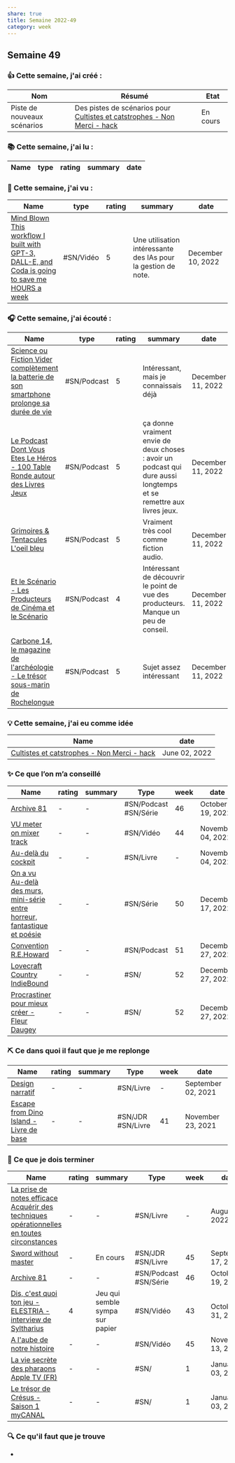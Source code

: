 ```yaml
---
share: true 
title: Semaine 2022-49
category: week
---
```

## Semaine 49

### 👍 **Cette semaine, j'ai créé :**

| Nom                         | Résumé                                                                       | Etat     |
| --------------------------- | ---------------------------------------------------------------------------- | -------- |
| Piste de nouveaux scénarios | Des pistes de scénarios pour [Cultistes et catstrophes - Non Merci - hack](../projets/C&C/NM/Cultistes%20et%20catstrophes%20-%20Non%20Merci%20-%20hack.md) | En cours | 

### 📚 Cette semaine, j'ai lu :

| Name | type | rating | summary | date |
| ---- | ---- | ------ | ------- | ---- |


### 🍿 Cette semaine, j'ai vu :

| Name                                                                                                                                                                                                                                 | type      | rating | summary                                                       | date              |
| ------------------------------------------------------------------------------------------------------------------------------------------------------------------------------------------------------------------------------------ | --------- | ------ | ------------------------------------------------------------- | ----------------- |
| [Mind Blown This workflow I built with GPT-3, DALL-E, and Coda is going to save me HOURS a week](../source/Mind%20Blown%20This%20workflow%20I%20built%20with%20GPT-3,%20DALL-E,%20and%20Coda%20is%20going%20to%20save%20me%20HOURS%20a%20week.md) | #SN/Vidéo | 5      | Une utilisation intéressante des IAs pour la gestion de note. | December 10, 2022 |


### 🎧 Cette semaine, j'ai écouté :


| Name                                                                                                                                                                                                                       | type        | rating | summary                                                                                                            | date              |
| -------------------------------------------------------------------------------------------------------------------------------------------------------------------------------------------------------------------------- | ----------- | ------ | ------------------------------------------------------------------------------------------------------------------ | ----------------- |
| [Science ou Fiction Vider complètement la batterie de son smartphone prolonge sa durée de vie](../source/Science%20ou%20Fiction%20Vider%20compl%C3%A8tement%20la%20batterie%20de%20son%20smartphone%20prolonge%20sa%20dur%C3%A9e%20de%20vie.md) | #SN/Podcast | 5      | Intéressant, mais je connaissais déjà                                                                              | December 11, 2022 |
| [Le Podcast Dont Vous Etes Le Héros - 100 Table Ronde autour des Livres Jeux](../source/Le%20Podcast%20Dont%20Vous%20Etes%20Le%20H%C3%A9ros%20-%20100%20Table%20Ronde%20autour%20des%20Livres%20Jeux.md)                           | #SN/Podcast | 5      | ça donne vraiment envie de deux choses : avoir un podcast qui dure aussi longtemps et se remettre aux livres jeux. | December 11, 2022 |
| [Grimoires & Tentacules L'oeil bleu](../source/Grimoires%20&%20Tentacules%20L'oeil%20bleu.md)                                                                                                             | #SN/Podcast | 5      | Vraiment très cool comme fiction audio.                                                                            | December 11, 2022 |
| [Et le Scénario - Les Producteurs de Cinéma et le Scénario](../source/Et%20le%20Sc%C3%A9nario%20-%20Les%20Producteurs%20de%20Cin%C3%A9ma%20et%20le%20Sc%C3%A9nario.md)                                                               | #SN/Podcast | 4      | Intéressant de découvrir le point de vue des producteurs. Manque un peu de conseil.                                | December 11, 2022 |
| [Carbone 14, le magazine de l'archéologie - Le trésor sous-marin de Rochelongue](../source/Carbone%2014,%20le%20magazine%20de%20l'arch%C3%A9ologie%20-%20Le%20tr%C3%A9sor%20sous-marin%20de%20Rochelongue.md)                     | #SN/Podcast | 5      | Sujet assez intéressant                                                                                            | December 11, 2022 |


### 💡 Cette semaine, j'ai eu comme idée

| Name                                                                                                                                                                | date          |
| ------------------------------------------------------------------------------------------------------------------------------------------------------------------- | ------------- |
| [Cultistes et catstrophes - Non Merci - hack](../projets/C&C/NM/Cultistes%20et%20catstrophes%20-%20Non%20Merci%20-%20hack.md) | June 02, 2022 |


### ✨ Ce que l’on m’a conseillé

| Name                                                                                                                                                                           | rating | summary | Type                  | week | date              |
| ------------------------------------------------------------------------------------------------------------------------------------------------------------------------------ | ------ | ------- | --------------------- | ---- | ----------------- |
| [Archive 81](../source/Archive%2081.md)                                                                                                                   | \-     | \-      | #SN/Podcast #SN/Série | 46   | October 19, 2022  |
| [VU meter on mixer track](../source/VU%20meter%20on%20mixer%20track.md)                                                                                         | \-     | \-      | #SN/Vidéo             | 44   | November 04, 2022 |
| [Au-delà du cockpit](Au-del%C3%A0%20du%20cockpit.md)                                                                                                   | \-     | \-      | #SN/Livre             | \-   | November 04, 2022 |
| [On a vu Au-delà des murs, mini-série entre horreur, fantastique et poésie](../source/On%20a%20vu%20Au-del%C3%A0%20des%20murs,%20mini-s%C3%A9rie%20entre%20horreur,%20fantastique%20et%20po%C3%A9sie.md) | \-     | \-      | #SN/Série             | 50   | December 17, 2022 |
| [Convention R.E.Howard](../source/Convention%20R.E.Howard.md)                                                                                                         | \-     | \-      | #SN/Podcast           | 51   | December 27, 2022 |
| [Lovecraft Country  IndieBound](../source/Lovecraft%20Country%20%20IndieBound.md)                                                                                         | \-     | \-      | #SN/                  | 52   | December 27, 2022 |
| [Procrastiner pour mieux créer - Fleur Daugey](../source/Procrastiner%20pour%20mieux%20cr%C3%A9er%20-%20Fleur%20Daugey.md)                                                           | \-     | \-      | #SN/                  | 52   | December 27, 2022 |


### ⛏️ Ce dans quoi il faut que je me replonge

| Name                                                                                                                   | rating | summary | Type              | week | date               |
| ---------------------------------------------------------------------------------------------------------------------- | ------ | ------- | ----------------- | ---- | ------------------ |
| [Design narratif](Design%20narratif.md)                                                 | \-     | \-      | #SN/Livre         | \-   | September 02, 2021 |
| [Escape from Dino Island - Livre de base](Escape%20from%20Dino%20Island%20-%20Livre%20de%20base.md) | \-     | \-      | #SN/JDR #SN/Livre | 41   | November 23, 2021  |

### 🏁 Ce que je dois terminer

| Name                                                                                                                                                                                                                         | rating | summary                         | Type                  | week | date               |
| ---------------------------------------------------------------------------------------------------------------------------------------------------------------------------------------------------------------------------- | ------ | ------------------------------- | --------------------- | ---- | ------------------ |
| [La prise de notes efficace Acquérir des techniques opérationnelles en toutes circonstances](La%20prise%20de%20notes%20efficace%20Acqu%C3%A9rir%20des%20techniques%20op%C3%A9rationnelles%20en%20toutes%20circonstances.md) | \-     | \-                              | #SN/Livre             | \-   | August 08, 2022    |
| [Sword without master](../source/Sword%20without%20master.md)                                                                                                                                                   | \-     | En cours                        | #SN/JDR #SN/Livre     | 45   | September 17, 2022 |
| [Archive 81](../source/Archive%2081.md)                                                                                                                                                                 | \-     | \-                              | #SN/Podcast #SN/Série | 46   | October 19, 2022   |
| [Dis, c'est quoi ton jeu - ELESTRIA - interview de Syltharius](../source/Dis,%20c'est%20quoi%20ton%20jeu%20-%20ELESTRIA%20-%20interview%20de%20Syltharius.md)                                                             | 4      | Jeu qui semble sympa sur papier | #SN/Vidéo             | 43   | October 31, 2022   |
| [A l'aube de notre histoire](../source/A%20l'aube%20de%20notre%20histoire.md)                                                                                                                                 | \-     | \-                              | #SN/Vidéo             | 45   | November 13, 2022  |
| [La vie secrète des pharaons  Apple TV (FR)](9999%20Inbox/to%20note/La%20vie%20secr%C3%A8te%20des%20pharaons%20%20Apple%20TV%20(FR).md)                                                                                                             | \-     | \-                              | #SN/                  | 1    | January 03, 2023   |
| [Le trésor de Crésus - Saison 1  myCANAL](../source/Le%20tr%C3%A9sor%20de%20Cr%C3%A9sus%20-%20Saison%201%20%20myCANAL.md)                                                                                                                   | \-     | \-                              | #SN/                  | 1    | January 03, 2023   |


### 🔍 Ce qu'il faut que je trouve
- 
